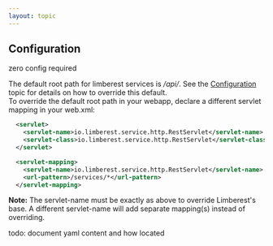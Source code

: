 ```yaml
---
layout: topic
---
```

## Configuration

zero config required


The default root path for limberest services is */api/*.
See the [Configuration](configuration) topic for details on how to override this default.  
To override the default root path in your webapp, declare a different servlet mapping in your web.xml:
```xml
  <servlet>
    <servlet-name>io.limberest.service.http.RestServlet</servlet-name>
    <servlet-class>io.limberest.service.http.RestServlet</servlet-class>
  </servlet>  

  <servlet-mapping>
    <servlet-name>io.limberest.service.http.RestServlet</servlet-name>
    <url-pattern>/services/*</url-pattern>
  </servlet-mapping>
```
**Note:** The servlet-name must be exactly as above to override Limberest's base.  A different servlet-name will add separate
mapping(s) instead of overriding.



todo: document yaml content and how located